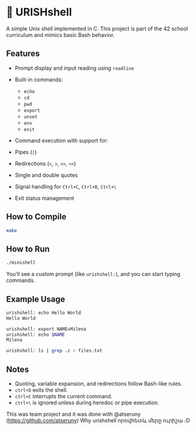 # 🐚 URISHshell

A simple Unix shell implemented in C.
This project is part of the 42 school curriculum and mimics basic Bash behavior.

## Features

* Prompt display and input reading using `readline`
* Built-in commands:

  * `echo`
  * `cd`
  * `pwd`
  * `export`
  * `unset`
  * `env`
  * `exit`
* Command execution with support for:

* Pipes (`|`)
* Redirections (`<`, `>`, `>>`, `<<`)
* Single and double quotes
* Signal handling for `Ctrl+C`, `Ctrl+D`, `Ctrl+\`
* Exit status management

## How to Compile

```bash
make
```

## How to Run

```bash
./minishell
```

You'll see a custom prompt (like `urishshell:`), and you can start typing commands.

## Example Usage

```bash
urishshell: echo Hello World
Hello World

urishshell: export NAME=Milena
urishshell: echo $NAME
Milena

urishshell: ls | grep .c > files.txt
```

## Notes

* Quoting, variable expansion, and redirections follow Bash-like rules.
* `ctrl+D` exits the shell.
* `ctrl+C` interrupts the current command.
* `ctrl+\` is ignored unless during heredoc or pipe execution.

This was team project and it was done with @atseruny (https://github.com/atseruny)
Why urishshell որովհետև մերը ուրիշա ։D
